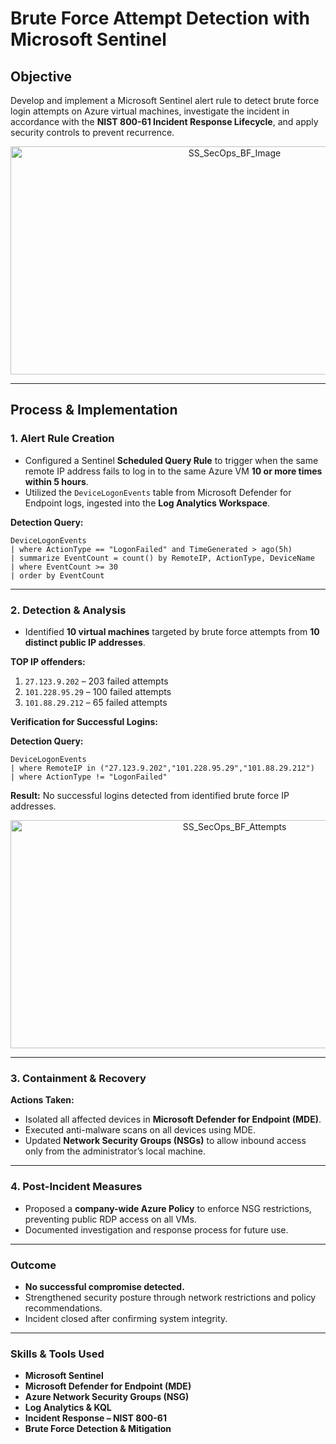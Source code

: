 # Brute Force Attempt Detection with Microsoft Sentinel

##  Objective
Develop and implement a Microsoft Sentinel alert rule to detect brute force login attempts on Azure virtual machines, investigate the incident in accordance with the **NIST 800-61 Incident Response Lifecycle**, and apply security controls to prevent recurrence.

<p align="center">
  <img 
    src="https://github.com/user-attachments/assets/3fdb240c-885a-42a9-8c44-2146a490755f" 
    height="365" 
    width="701" 
    alt="SS_SecOps_BF_Image"
  />
</p>

---

##  Process & Implementation

### 1. Alert Rule Creation
- Configured a Sentinel **Scheduled Query Rule** to trigger when the same remote IP address fails to log in to the same Azure VM **10 or more times within 5 hours**.
- Utilized the `DeviceLogonEvents` table from Microsoft Defender for Endpoint logs, ingested into the **Log Analytics Workspace**.

**Detection Query:**
```kusto
DeviceLogonEvents
| where ActionType == "LogonFailed" and TimeGenerated > ago(5h)
| summarize EventCount = count() by RemoteIP, ActionType, DeviceName
| where EventCount >= 30
| order by EventCount
```

---

### 2. Detection & Analysis
- Identified **10 virtual machines** targeted by brute force attempts from **10 distinct public IP addresses**.

**TOP IP offenders:**
1. `27.123.9.202` – 203 failed attempts
2. `101.228.95.29` – 100 failed attempts
3. `101.88.29.212` – 65 failed attempts

**Verification for Successful Logins:**

**Detection Query:**
```kusto
DeviceLogonEvents
| where RemoteIP in ("27.123.9.202","101.228.95.29","101.88.29.212")
| where ActionType != "LogonFailed"
```
**Result:** No successful logins detected from identified brute force IP addresses.

<p align="center">
  <img 
    src="https://github.com/user-attachments/assets/74a89a4d-0cf8-435e-91ab-0959f6f3d05b" 
    height="365" 
    width="701" 
    alt="SS_SecOps_BF_Attempts"
  />
</p>

---

### 3. Containment & Recovery
**Actions Taken:**
- Isolated all affected devices in **Microsoft Defender for Endpoint (MDE)**.
- Executed anti-malware scans on all devices using MDE.
- Updated **Network Security Groups (NSGs)** to allow inbound access only from the administrator’s local machine.

---

### 4. Post-Incident Measures
- Proposed a **company-wide Azure Policy** to enforce NSG restrictions, preventing public RDP access on all VMs.
- Documented investigation and response process for future use.

---

### Outcome
- **No successful compromise detected.**
- Strengthened security posture through network restrictions and policy recommendations.
- Incident closed after confirming system integrity.

---

###  Skills & Tools Used
- **Microsoft Sentinel**
- **Microsoft Defender for Endpoint (MDE)**
- **Azure Network Security Groups (NSG)**
- **Log Analytics & KQL**
- **Incident Response – NIST 800-61**
- **Brute Force Detection & Mitigation**


